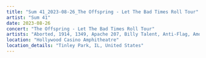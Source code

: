 ```yaml
---
title: "Sum 41_2023-08-26_The Offspring - Let The Bad Times Roll Tour"
artist: "Sum 41"
date: 2023-08-26
concert: "The Offspring - Let The Bad Times Roll Tour"
artists: "Aborted, 1914, 1349, Apache 207, Billy Talent, Anti-Flag, Amon Amarth, Arch Enemy, Sum 41, Architects, Beauty School, Simple Plan, The Offspring, All Faces Down, Annisokay"
location: "Hollywood Casino Amphitheatre"
location_details: "Tinley Park, IL, United States"
---
```

